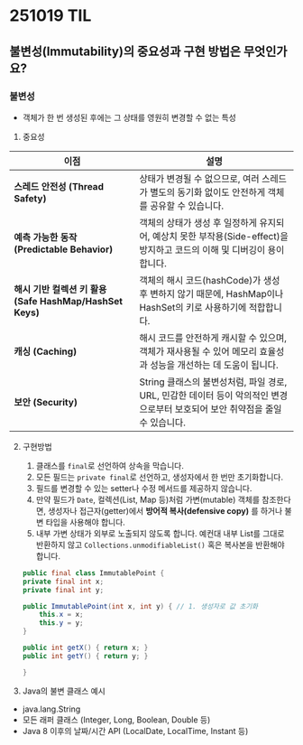 # 251019 TIL

## 불변성(Immutability)의 중요성과 구현 방법은 무엇인가요?

### 불변성
- 객체가 한 번 생성된 후에는 그 상태를 영원히 변경할 수 없는 특성

1. 중요성

| 이점 | 설명 |
|------|------|
| **스레드 안전성 (Thread Safety)** | 상태가 변경될 수 없으므로, 여러 스레드가 별도의 동기화 없이도 안전하게 객체를 공유할 수 있습니다. |
| **예측 가능한 동작 (Predictable Behavior)** | 객체의 상태가 생성 후 일정하게 유지되어, 예상치 못한 부작용(Side-effect)을 방지하고 코드의 이해 및 디버깅이 용이합니다. |
| **해시 기반 컬렉션 키 활용 (Safe HashMap/HashSet Keys)** | 객체의 해시 코드(hashCode)가 생성 후 변하지 않기 때문에, HashMap이나 HashSet의 키로 사용하기에 적합합니다. |
| **캐싱 (Caching)** | 해시 코드를 안전하게 캐시할 수 있으며, 객체가 재사용될 수 있어 메모리 효율성과 성능을 개선하는 데 도움이 됩니다. |
| **보안 (Security)** | String 클래스의 불변성처럼, 파일 경로, URL, 민감한 데이터 등이 악의적인 변경으로부터 보호되어 보안 취약점을 줄일 수 있습니다. |


2. 구현방법
    1. 클래스를 `final`로 선언하여 상속을 막습니다. 
    2. 모든 필드는 `private final`로 선언하고, 생성자에서 한 번만 초기화합니다.
    3. 필드를 변경할 수 있는 setter나 수정 메서드를 제공하지 않습니다.
    4. 만약 필드가 `Date`, 컬렉션(List, Map 등)처럼 가변(mutable) 객체를 참조한다면, 생성자나 접근자(getter)에서 **방어적 복사(defensive copy)** 를 하거나 불변 타입을 사용해야 합니다.
    5. 내부 가변 상태가 외부로 노출되지 않도록 합니다. 예컨대 내부 List를 그대로 반환하지 않고 `Collections.unmodifiableList()` 혹은 복사본을 반환해야 합니다.

    ```Java
    public final class ImmutablePoint {
    private final int x;
    private final int y;
    
    public ImmutablePoint(int x, int y) { // 1. 생성자로 값 초기화
        this.x = x;
        this.y = y;
    }
    
    public int getX() { return x; }
    public int getY() { return y; }

    }

    ```

3. Java의 불변 클래스 예시
- java.lang.String
- 모든 래퍼 클래스 (Integer, Long, Boolean, Double 등)
- Java 8 이후의 날짜/시간 API (LocalDate, LocalTime, Instant 등)